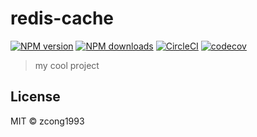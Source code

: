 # redis-cache

[![NPM version](https://img.shields.io/npm/v/redis-cache.svg?style=flat)](https://npmjs.com/package/redis-cache) [![NPM downloads](https://img.shields.io/npm/dm/redis-cache.svg?style=flat)](https://npmjs.com/package/redis-cache) [![CircleCI](https://circleci.com/gh/zcong1993/redis-cache/tree/master.svg?style=shield)](https://circleci.com/gh/zcong1993/redis-cache/tree/master) [![codecov](https://codecov.io/gh/zcong1993/redis-cache/branch/master/graph/badge.svg)](https://codecov.io/gh/zcong1993/redis-cache)

> my cool project

## License

MIT &copy; zcong1993

